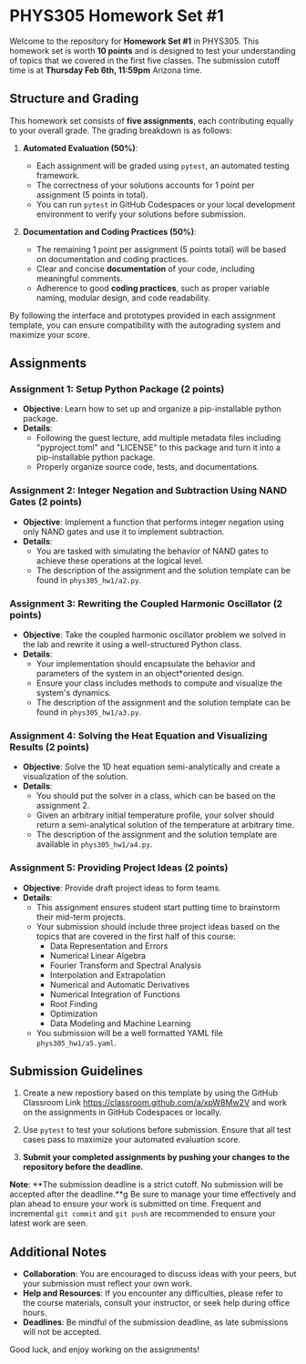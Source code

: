 # PHYS305 Homework Set #1

Welcome to the repository for **Homework Set #1** in PHYS305.
This homework set is worth **10 points** and is designed to test your
understanding of topics that we covered in the first five classes.
The submission cutoff time is at **Thursday Feb 6th, 11:59pm** Arizona
time.


## Structure and Grading

This homework set consists of **five assignments**, each contributing
equally to your overall grade.
The grading breakdown is as follows:

1. **Automated Evaluation (50%)**:
   * Each assignment will be graded using `pytest`, an automated
     testing framework.
   * The correctness of your solutions accounts for 1 point per
     assignment (5 points in total).
   * You can run `pytest` in GitHub Codespaces or your local
     development environment to verify your solutions before
     submission.

2. **Documentation and Coding Practices (50%)**:
   * The remaining 1 point per assignment (5 points total) will be
     based on documentation and coding practices.
   * Clear and concise **documentation** of your code, including
     meaningful comments.
   * Adherence to good **coding practices**, such as proper variable
     naming, modular design, and code readability.

By following the interface and prototypes provided in each assignment
template, you can ensure compatibility with the autograding system and
maximize your score.


## Assignments

### **Assignment 1**: Setup Python Package (2 points)

* **Objective**:
  Learn how to set up and organize a pip-installable python package.
* **Details**:
  * Following the guest lecture, add multiple metadata files including
    "pyproject.toml" and "LICENSE" to this package and turn it into a
    pip-installable python package.
  * Properly organize source code, tests, and documentations.

### **Assignment 2**: Integer Negation and Subtraction Using NAND Gates (2 points)

* **Objective**:
  Implement a function that performs integer negation using only NAND
  gates and use it to implement subtraction.
* **Details**:
  * You are tasked with simulating the behavior of NAND gates to
    achieve these operations at the logical level.
  * The description of the assignment and the solution template can be
    found in `phys305_hw1/a2.py`.

### **Assignment 3**: Rewriting the Coupled Harmonic Oscillator (2 points)

* **Objective**:
  Take the coupled harmonic oscillator problem we solved in the lab
  and rewrite it using a well-structured Python class.
* **Details**:
  * Your implementation should encapsulate the behavior and parameters
    of the system in an object*oriented design.
  * Ensure your class includes methods to compute and visualize the
    system's dynamics.
  * The description of the assignment and the solution template can be
    found in `phys305_hw1/a3.py`.

### **Assignment 4**: Solving the Heat Equation and Visualizing Results (2 points)

* **Objective**:
  Solve the 1D heat equation semi-analytically and create a
  visualization of the solution.
* **Details**:
  * You should put the solver in a class, which can be based on the
    assignment 2.
  * Given an arbitrary initial temperature profile, your solver should
    return a semi-analytical solution of the temperature at arbitrary
    time.
  * The description of the assignment and the solution template are
    available in `phys305_hw1/a4.py`.

### **Assignment 5**: Providing Project Ideas (2 points)

* **Objective**: Provide draft project ideas to form teams.
* **Details**:
  * This assignment ensures student start putting time to brainstorm their
    mid-term projects.
  * Your submission should include three project ideas based on the
    topics that are covered in the first half of this course:
    * Data Representation and Errors
    * Numerical Linear Algebra
    * Fourier Transform and Spectral Analysis
    * Interpolation and Extrapolation
    * Numerical and Automatic Derivatives
    * Numerical Integration of Functions
    * Root Finding
    * Optimization
    * Data Modeling and Machine Learning
  * You submission will be a well formatted YAML file
    `phys305_hw1/a5.yaml`.


## Submission Guidelines

1. Create a new repostiory based on this template by using the GitHub
   Classroom Link https://classroom.github.com/a/xpW8Mw2V and work on
   the assignments in GitHub Codespaces or locally.

2. Use `pytest` to test your solutions before submission.
   Ensure that all test cases pass to maximize your automated
   evaluation score.

3. **Submit your completed assignments by pushing your changes to the
   repository before the deadline.**

**Note**:
**The submission deadline is a strict cutoff.
No submission will be accepted after the deadline.**g
Be sure to manage your time effectively and plan ahead to ensure your
work is submitted on time.
Frequent and incremental `git commit` and `git push` are recommended
to ensure your latest work are seen.


## Additional Notes

* **Collaboration**:
  You are encouraged to discuss ideas with your peers, but your
  submission must reflect your own work.
* **Help and Resources**:
  If you encounter any difficulties, please refer to the course
  materials, consult your instructor, or seek help during office
  hours.
* **Deadlines**:
  Be mindful of the submission deadline, as late submissions will not
  be accepted.

Good luck, and enjoy working on the assignments!
